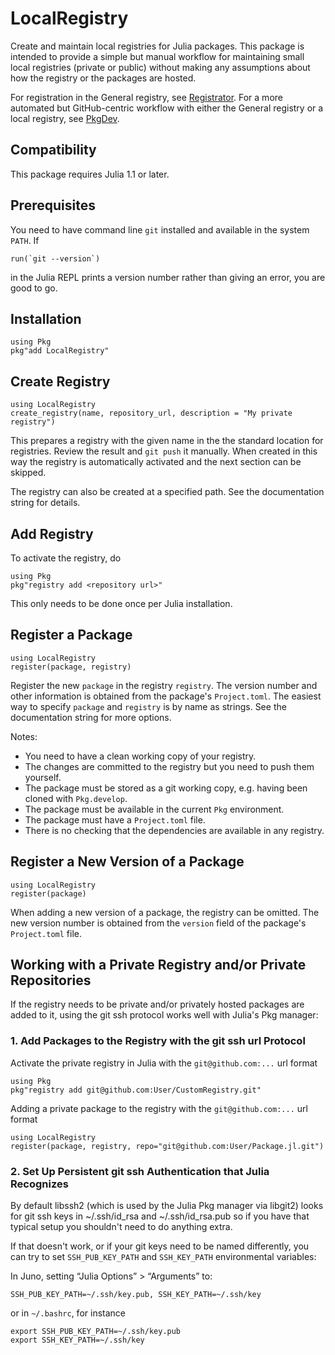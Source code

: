 # LocalRegistry

Create and maintain local registries for Julia packages. This package
is intended to provide a simple but manual workflow for maintaining
small local registries (private or public) without making any
assumptions about how the registry or the packages are hosted.

For registration in the General registry, see
[Registrator](https://github.com/JuliaComputing/Registrator.jl). For a
more automated but GitHub-centric workflow with either the General
registry or a local registry, see
[PkgDev](https://github.com/JuliaLang/PkgDev.jl).

## Compatibility

This package requires Julia 1.1 or later.

## Prerequisites

You need to have command line `git` installed and available in the
system `PATH`. If
```
run(`git --version`)
```
in the Julia REPL prints a version number rather than giving an error,
you are good to go.

## Installation

```
using Pkg
pkg"add LocalRegistry"
```

## Create Registry

```
using LocalRegistry
create_registry(name, repository_url, description = "My private registry")
```
This prepares a registry with the given name in the the standard
location for registries. Review the result and `git push` it
manually. When created in this way the registry is automatically
activated and the next section can be skipped.

The registry can also be created at a specified path. See the
documentation string for details.

## Add Registry

To activate the registry, do
```
using Pkg
pkg"registry add <repository url>"
```
This only needs to be done once per Julia installation.

## Register a Package

```
using LocalRegistry
register(package, registry)
```

Register the new `package` in the registry `registry`. The version
number and other information is obtained from the package's
`Project.toml`. The easiest way to specify `package` and `registry` is
by name as strings. See the documentation string for more options.

Notes:
* You need to have a clean working copy of your registry.
* The changes are committed to the registry but you need to push them
  yourself.
* The package must be stored as a git working copy, e.g. having been
  cloned with `Pkg.develop`.
* The package must be available in the current `Pkg` environment.
* The package must have a `Project.toml` file.
* There is no checking that the dependencies are available in any
  registry.

## Register a New Version of a Package

```
using LocalRegistry
register(package)
```

When adding a new version of a package, the registry can be
omitted. The new version number is obtained from the `version` field
of the package's `Project.toml` file.

## Working with a Private Registry and/or Private Repositories

If the registry needs to be private and/or privately hosted packages are 
added to it, using the git ssh protocol works well with Julia's Pkg manager:

### 1. Add Packages to the Registry with the git ssh url Protocol

Activate the private registry in Julia with the `git@github.com:...` 
url format
```
using Pkg
pkg"registry add git@github.com:User/CustomRegistry.git"
```

Adding a private package to the registry with the `git@github.com:...`
url format
```
using LocalRegistry
register(package, registry, repo="git@github.com:User/Package.jl.git")
```

### 2. Set Up Persistent git ssh Authentication that Julia Recognizes

By default libssh2 (which is used by the Julia Pkg manager via libgit2)
looks for git ssh keys in ~/.ssh/id_rsa and ~/.ssh/id_rsa.pub so if you 
have that typical setup you shouldn't need to do anything extra. 

If that doesn't work, or if your git keys need to be named differently, 
you can try to set `SSH_PUB_KEY_PATH` and `SSH_KEY_PATH` environmental 
variables:

In Juno, setting “Julia Options” > “Arguments” to:
```
SSH_PUB_KEY_PATH=~/.ssh/key.pub, SSH_KEY_PATH=~/.ssh/key
```
or in `~/.bashrc`, for instance
```
export SSH_PUB_KEY_PATH=~/.ssh/key.pub
export SSH_KEY_PATH=~/.ssh/key
```

